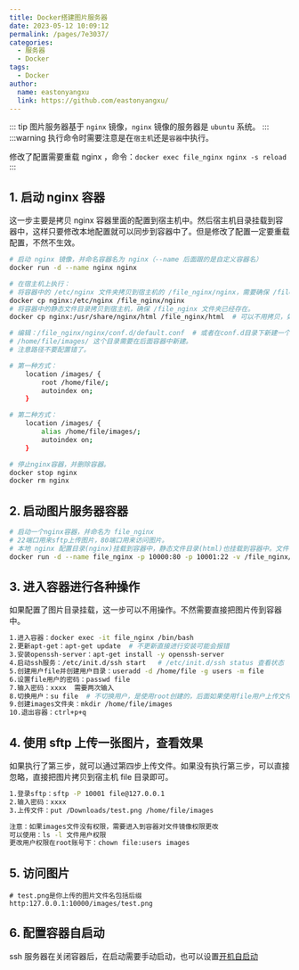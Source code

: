 ```yaml
---
title: Docker搭建图片服务器
date: 2023-05-12 10:09:12
permalink: /pages/7e3037/
categories:
  - 服务器
  - Docker
tags:
  - Docker
author:
  name: eastonyangxu
  link: https://github.com/eastonyangxu/
---
```


::: tip
图片服务器基于 `nginx` 镜像，`nginx` 镜像的服务器是 `ubuntu` 系统。
:::
:::warning
执行命令时需要注意是在`宿主机`还是`容器`中执行。

修改了配置需要重载 nginx ，命令：`docker exec file_nginx nginx -s reload`
:::

## 1. 启动 nginx 容器

这一步主要是拷贝 nginx 容器里面的配置到宿主机中。然后宿主机目录挂载到容器中，这样只要修改本地配置就可以同步到容器中了。但是修改了配置一定要重载配置，不然不生效。

```sh
# 启动 nginx 镜像，并命名容器名为 nginx（--name 后面跟的是自定义容器名）
docker run -d --name nginx nginx

# 在宿主机上执行：
# 将容器中的 /etc/nginx 文件夹拷贝到宿主机的 /file_nginx/nginx，需要确保 /file_nginx 文件夹已经存在。
docker cp nginx:/etc/nginx /file_nginx/nginx
# 将容器中的静态文件目录拷贝到宿主机，确保 /file_nginx 文件夹已经存在。
docker cp nginx:/usr/share/nginx/html /file_nginx/html  # 可以不用拷贝，如果不拷贝，后面启动图片容器的时候可以不映射该目录

# 编辑：/file_nginx/nginx/conf.d/default.conf  # 或者在conf.d目录下新建一个以 .conf 结尾的文件
# /home/file/images/ 这个目录需要在后面容器中新建。
# 注意路径不要配置错了。

# 第一种方式：
    location /images/ {
        root /home/file/;
        autoindex on;
    }

# 第二种方式：
    location /images/ {
        alias /home/file/images/;
        autoindex on;
    }

# 停止nginx容器，并删除容器。
docker stop nginx
docker rm nginx
```

## 2. 启动图片服务器容器

```sh
# 启动一个nginx容器，并命名为 file_nginx
# 22端口用来sftp上传图片，80端口用来访问图片。
# 本地 nginx 配置目录(nginx)挂载到容器中，静态文件目录(html)也挂载到容器中。文件目录(file)可以挂载到宿主机。把图片传到本地文件目录以后，就可以在浏览器访问了。配置文件目录和静态文件目录是通过第一步拷贝到宿主机的。
docker run -d --name file_nginx -p 10000:80 -p 10001:22 -v /file_nginx/nginx:/etc/nginx -v /var/log/nginx:/var/log/nginx -v /file_nginx/html:/usr/share/nginx/html -v /home/file:/home/file nginx
```

## 3. 进入容器进行各种操作

如果配置了图片目录挂载，这一步可以不用操作。不然需要直接把图片传到容器中。

```sh
1.进入容器：docker exec -it file_nginx /bin/bash
2.更新apt-get：apt-get update  # 不更新直接进行安装可能会报错
3.安装openssh-server：apt-get install -y openssh-server
4.启动ssh服务：/etc/init.d/ssh start   # /etc/init.d/ssh status 查看状态
5.创建用户file并创建用户目录：useradd -d /home/file -g users -m file
6.设置file用户的密码：passwd file
7.输入密码：xxxx  需要两次输入
8.切换用户：su file  # 不切换用户，是使用root创建的，后面如果使用file用户上传文件，images文件会没有权限！
9.创建images文件夹：mkdir /home/file/images
10.退出容器：ctrl+p+q
```

## 4. 使用 sftp 上传一张图片，查看效果

如果执行了第三步，就可以通过第四步上传文件。如果没有执行第三步，可以直接忽略，直接把图片拷贝到宿主机 file 目录即可。

```sh
1.登录sftp：sftp -P 10001 file@127.0.0.1
2.输入密码：xxxx
3.上传文件：put /Downloads/test.png /home/file/images

注意：如果images文件没有权限，需要进入到容器对文件镜像权限更改
可以使用：ls -l 文件用户权限
更改用户权限在root账号下：chown file:users images
```

## 5. 访问图片

```text
# test.png是你上传的图片文件名包括后缀
http:127.0.0.1:10000/images/test.png
```

## 6. 配置容器自启动

ssh 服务器在关闭容器后，在启动需要手动启动，也可以设置[开机自启动](/pages/9a3b98/#启动-docker-的时候自动启动容器-restart)
